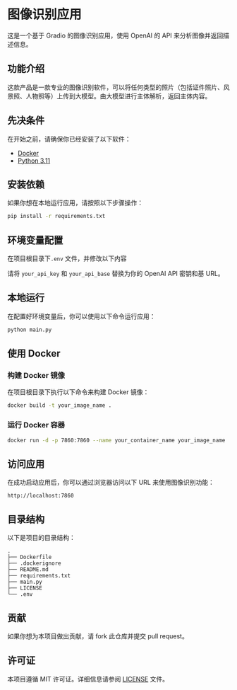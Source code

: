 # 图像识别应用

这是一个基于 Gradio 的图像识别应用，使用 OpenAI 的 API 来分析图像并返回描述信息。

## 功能介绍

这款产品是一款专业的图像识别软件，可以将任何类型的照片（包括证件照片、风景照、人物照等）上传到大模型。由大模型进行主体解析，返回主体内容。

## 先决条件

在开始之前，请确保你已经安装了以下软件：

- [Docker](https://www.docker.com/)
- [Python 3.11](https://www.python.org/downloads/)

## 安装依赖

如果你想在本地运行应用，请按照以下步骤操作：

```bash
pip install -r requirements.txt
```

## 环境变量配置

在项目根目录下`.env` 文件，并修改以下内容

请将 `your_api_key` 和 `your_api_base` 替换为你的 OpenAI API 密钥和基 URL。

## 本地运行

在配置好环境变量后，你可以使用以下命令运行应用：

```bash
python main.py
```

## 使用 Docker

### 构建 Docker 镜像

在项目根目录下执行以下命令来构建 Docker 镜像：

```bash
docker build -t your_image_name .
```

### 运行 Docker 容器

```bash
docker run -d -p 7860:7860 --name your_container_name your_image_name
```

## 访问应用

在成功启动应用后，你可以通过浏览器访问以下 URL 来使用图像识别功能：

```
http://localhost:7860
```

## 目录结构

以下是项目的目录结构：

```
.
├── Dockerfile
├── .dockerignore
├── README.md
├── requirements.txt
├── main.py
├── LICENSE
└── .env
```

## 贡献

如果你想为本项目做出贡献，请 fork 此仓库并提交 pull request。

## 许可证

本项目遵循 MIT 许可证。详细信息请参阅 [LICENSE](LICENSE) 文件。
```